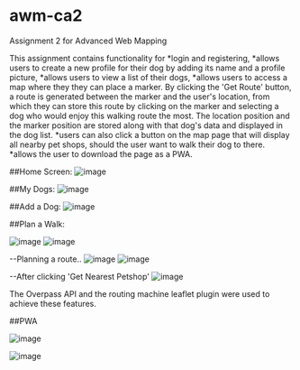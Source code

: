 # awm-ca2
Assignment 2 for Advanced Web Mapping

This assignment contains functionality for 
*login and registering, 
*allows users to create a new profile for their dog by adding its name and a profile picture,
*allows users to view a list of their dogs,
*allows users to access a map where they they can place a marker. By clicking the 'Get Route' button, a route is generated between the marker and
the user's location, from which they can store this route by clicking on the marker and selecting a dog who would enjoy this walking route the most. 
The location position and the marker position are stored along with that dog's data and displayed in the dog list.
*users can also click a button on the map page that will display all nearby pet shops, should the user want to walk their dog to there.
*allows the user to download the page as a PWA.

##Home Screen:
![image](https://user-images.githubusercontent.com/71713529/207007715-8c9673ad-fd00-46e8-8f08-ce9bddd4f157.png)

##My Dogs:
![image](https://user-images.githubusercontent.com/71713529/207008691-d46c68fe-8223-485a-98ba-1712f479268f.png)

##Add a Dog:
![image](https://user-images.githubusercontent.com/71713529/207008744-b7306c54-2fde-448d-88cd-17203fe8a6b8.png)

##Plan a Walk:

![image](https://user-images.githubusercontent.com/71713529/207008857-ebbb01bf-27c9-47e9-b792-c145ddfd69cb.png)
![image](https://user-images.githubusercontent.com/71713529/207008910-d2b14cc0-3524-47e7-a961-e3012e362a45.png)

--Planning a route..
![image](https://user-images.githubusercontent.com/71713529/207009021-8f2e7af4-b766-4623-b206-597ee46ec73a.png)
![image](https://user-images.githubusercontent.com/71713529/207009087-58563fad-7da5-4765-8d11-28d46c06bd5a.png)
 
 --After clicking 'Get Nearest Petshop'
 ![image](https://user-images.githubusercontent.com/71713529/207009227-610f5330-a866-41e6-ad3c-bfe5ad6fbfc1.png)
 
 The Overpass API and the routing machine leaflet plugin were used to achieve these features.
 
 ##PWA
 
![image](https://user-images.githubusercontent.com/71713529/207009584-7e755cbe-bc20-4131-be01-22733cfeafd4.png)

![image](https://user-images.githubusercontent.com/71713529/207009662-768331fe-94a1-49fc-af27-19563752fa68.png)

